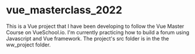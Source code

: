 # vue_masterclass_2022

This is a Vue project that I have been developing to follow the Vue Master Course on VueSchool.io. I'm currently practicing how to build a forum using Javascript and Vue framework. The project's src folder is in the the ww_project folder. 
